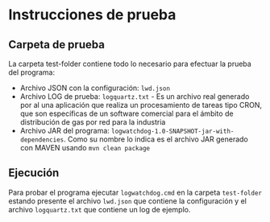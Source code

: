# Instrucciones de prueba

## Carpeta de prueba

La carpeta test-folder contiene todo lo necesario para efectuar la prueba del programa:

- Archivo JSON con la configuración: `lwd.json`
- Archivo LOG de prueba: `logquartz.txt` - Es un archivo real generado por al una aplicación que realiza un procesamiento de tareas tipo CRON, que son específicas de un software comercial para el ámbito de distribución de gas por red para la industria
- Archivo JAR del programa: `logwatchdog-1.0-SNAPSHOT-jar-with-dependencies`.
Como su nombre lo indica es el archivo JAR generado con MAVEN usando `mvn clean package`

## Ejecución

Para probar el programa ejecutar `logwatchdog.cmd` en la carpeta `test-folder` estando presente el archivo `lwd.json` que contiene la configuración y el archivo `logquartz.txt` que contiene un log de ejemplo.
